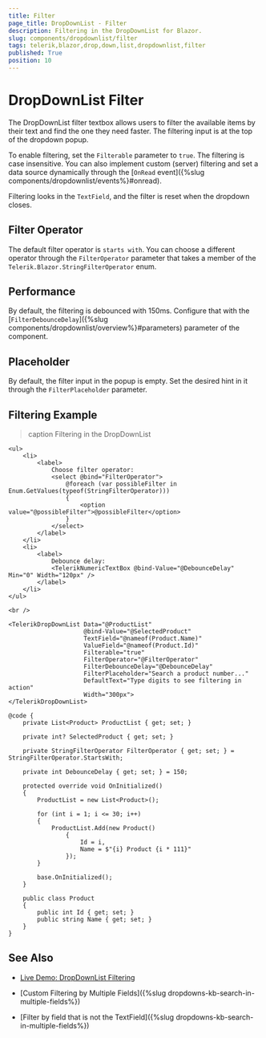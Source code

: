 ```yaml
---
title: Filter
page_title: DropDownList - Filter
description: Filtering in the DropDownList for Blazor.
slug: components/dropdownlist/filter
tags: telerik,blazor,drop,down,list,dropdownlist,filter
published: True
position: 10
---
```


# DropDownList Filter

The DropDownList filter textbox allows users to filter the available items by their text and find the one they need faster. The filtering input is at the top of the dropdown popup.

To enable filtering, set the `Filterable` parameter to `true`. The filtering is case insensitive. You can also implement custom (server) filtering and set a data source dynamically through the [`OnRead` event]({%slug components/dropdownlist/events%}#onread).

Filtering looks in the `TextField`, and the filter is reset when the dropdown closes.

## Filter Operator

The default filter operator is `starts with`. You can choose a different operator through the `FilterOperator` parameter that takes a member of the `Telerik.Blazor.StringFilterOperator` enum.

## Performance

By default, the filtering is debounced with 150ms. Configure that with the [`FilterDebounceDelay`]({%slug components/dropdownlist/overview%}#parameters) parameter of the component.

## Placeholder

By default, the filter input in the popup is empty. Set the desired hint in it through the `FilterPlaceholder` parameter.

## Filtering Example

>caption Filtering in the DropDownList

````CSHTML
<ul>
    <li>
        <label>
            Choose filter operator:
            <select @bind="FilterOperator">
                @foreach (var possibleFilter in Enum.GetValues(typeof(StringFilterOperator)))
                {
                    <option value="@possibleFilter">@possibleFilter</option>
                }
            </select>
        </label>
    </li>
    <li>
        <label>
            Debounce delay:
            <TelerikNumericTextBox @bind-Value="@DebounceDelay" Min="0" Width="120px" />
        </label>
    </li>
</ul>

<br />

<TelerikDropDownList Data="@ProductList"
                     @bind-Value="@SelectedProduct"
                     TextField="@nameof(Product.Name)"
                     ValueField="@nameof(Product.Id)"
                     Filterable="true"
                     FilterOperator="@FilterOperator"
                     FilterDebounceDelay="@DebounceDelay"
                     FilterPlaceholder="Search a product number..."
                     DefaultText="Type digits to see filtering in action"
                     Width="300px">
</TelerikDropDownList>

@code {
    private List<Product> ProductList { get; set; }

    private int? SelectedProduct { get; set; }

    private StringFilterOperator FilterOperator { get; set; } = StringFilterOperator.StartsWith;

    private int DebounceDelay { get; set; } = 150;

    protected override void OnInitialized()
    {
        ProductList = new List<Product>();

        for (int i = 1; i <= 30; i++)
        {
            ProductList.Add(new Product()
                {
                    Id = i,
                    Name = $"{i} Product {i * 111}"
                });
        }

        base.OnInitialized();
    }

    public class Product
    {
        public int Id { get; set; }
        public string Name { get; set; }
    }
}
````

## See Also

* [Live Demo: DropDownList Filtering](https://demos.telerik.com/blazor-ui/dropdownlist/filtering)

* [Custom Filtering by Multiple Fields]({%slug dropdowns-kb-search-in-multiple-fields%})

* [Filter by field that is not the TextField]({%slug dropdowns-kb-search-in-multiple-fields%})